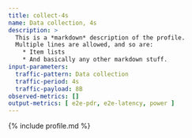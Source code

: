 ```yaml
---
title: collect-4s
name: Data collection, 4s
description: >
  This is a *markdown* description of the profile.
  Multiple lines are allowed, and so are:
    * Item lists
    * And basically any other markdown stuff.
input-parameters:
  traffic-pattern: Data collection
  traffic-period: 4s
  traffic-payload: 8B
observed-metrics: []
output-metrics: [ e2e-pdr, e2e-latency, power ]
---
```


{% include profile.md %}
